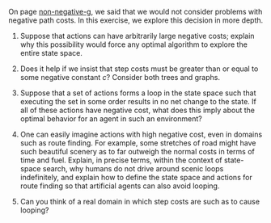 

On page <a href="#">non-negative-g</a>, we said that we would not consider problems
with negative path costs. In this exercise, we explore this decision in
more depth.<br>

1.  Suppose that actions can have arbitrarily large negative costs;
    explain why this possibility would force any optimal algorithm to
    explore the entire state space.<br>

2.  Does it help if we insist that step costs must be greater than or
    equal to some negative constant $c$? Consider both trees and graphs.<br>

3.  Suppose that a set of actions forms a loop in the state space such
    that executing the set in some order results in no net change to
    the state. If all of these actions have negative cost, what does
    this imply about the optimal behavior for an agent in such an
    environment?<br>

4.  One can easily imagine actions with high negative cost, even in
    domains such as route finding. For example, some stretches of road
    might have such beautiful scenery as to far outweigh the normal
    costs in terms of time and fuel. Explain, in precise terms, within
    the context of state-space search, why humans do not drive around
    scenic loops indefinitely, and explain how to define the state space
    and actions for route finding so that artificial agents can also
    avoid looping.<br>

5.  Can you think of a real domain in which step costs are such as to
    cause looping?<br>
